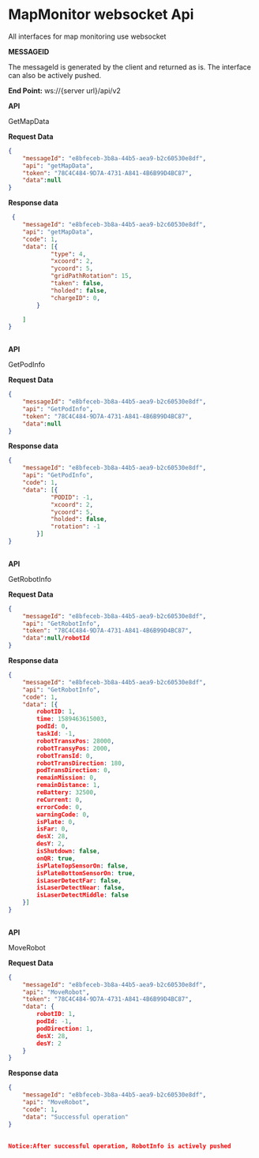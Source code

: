 # MapMonitor websocket Api

All interfaces for map monitoring use websocket

**MESSAGEID**

The messageId is generated by the client and returned as is.
The interface can also be actively pushed.

**End Point:** ws://{server url}/api/v2

**API**

GetMapData

**Request Data**

```json
{
	"messageId": "e8bfeceb-3b8a-44b5-aea9-b2c60530e8df",
	"api": "getMapData",
	"token": "78C4C484-9D7A-4731-A841-4B6B99D4BC87",
	"data":null
}
```

**Response data**

```json
 {
	"messageId": "e8bfeceb-3b8a-44b5-aea9-b2c60530e8df",
	"api": "getMapData",
	"code": 1,
	"data": [{
			"type": 4,
			"xcoord": 2,
			"ycoord": 5,
			"gridPathRotation": 15,
			"taken": false,
			"holded": false,
			"chargeID": 0,
		}

	]
}
   
```

**API**

GetPodInfo

**Request Data**

```json
{
	"messageId": "e8bfeceb-3b8a-44b5-aea9-b2c60530e8df",
	"api": "GetPodInfo",
	"token": "78C4C484-9D7A-4731-A841-4B6B99D4BC87",
	"data":null
}
```

**Response data**

```json
{
	"messageId": "e8bfeceb-3b8a-44b5-aea9-b2c60530e8df",
	"api": "GetPodInfo",
	"code": 1,
	"data": [{
			"PODID": -1,
			"xcoord": 2,
			"ycoord": 5,
			"holded": false,
			"rotation": -1
		}]
}
   
```


**API**

GetRobotInfo

**Request Data**

```json
{
	"messageId": "e8bfeceb-3b8a-44b5-aea9-b2c60530e8df",
	"api": "GetRobotInfo",
	"token": "78C4C484-9D7A-4731-A841-4B6B99D4BC87",
	"data":null/robotId
}
```

**Response data**

```json
{
	"messageId": "e8bfeceb-3b8a-44b5-aea9-b2c60530e8df",
	"api": "GetRobotInfo",
	"code": 1,
	"data": [{
		robotID: 1,
		time: 1589463615003,
		podId: 0,
		taskId: -1,
		robotTransxPos: 28000,
		robotTransyPos: 2000,
		robotTransId: 0,
		robotTransDirection: 180,
		podTransDirection: 0,
		remainMission: 0,
		remainDistance: 1,
		reBattery: 32500,
		reCurrent: 0,
		errorCode: 0,
		warningCode: 0,
		isPlate: 0,
		isFar: 0,
		desX: 28,
		desY: 2,
		isShutdown: false,
		onQR: true,
		isPlateTopSensorOn: false,
		isPlateBottomSensorOn: true,
		isLaserDetectFar: false,
		isLaserDetectNear: false,
		isLaserDetectMiddle: false
	}]
}
   
```

**API**

MoveRobot

**Request Data**

```json
{
	"messageId": "e8bfeceb-3b8a-44b5-aea9-b2c60530e8df",
	"api": "MoveRobot",
	"token": "78C4C484-9D7A-4731-A841-4B6B99D4BC87",
	"data": {
		robotID: 1,
		podId: -1,
		podDirection: 1,
		desX: 28,
		desY: 2
	}
}
```

**Response data**

```json
{
	"messageId": "e8bfeceb-3b8a-44b5-aea9-b2c60530e8df",
	"api": "MoveRobot",
	"code": 1,
	"data": "Successful operation"
}
   
 
Notice:After successful operation, RobotInfo is actively pushed
   
   
```


